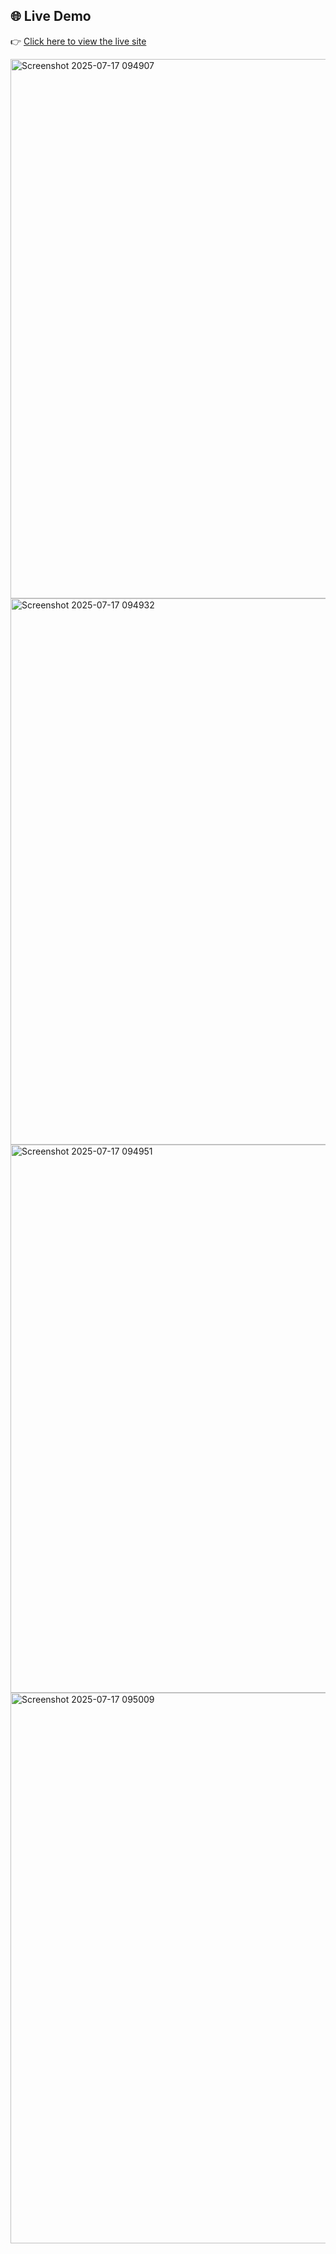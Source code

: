 ## 🌐 Live Demo

👉 [Click here to view the live site]([https://your-render-url.onrender.com](https://portfolio-website-40n0.onrender.com))

<img width="1917" height="863" alt="Screenshot 2025-07-17 094907" src="https://github.com/user-attachments/assets/fee0e108-b55f-4c28-944e-a4a4cfb9fba1" />
<img width="1919" height="874" alt="Screenshot 2025-07-17 094932" src="https://github.com/user-attachments/assets/9aa734ac-76bb-43a4-bad5-45bdd1f546c2" />
<img width="1915" height="877" alt="Screenshot 2025-07-17 094951" src="https://github.com/user-attachments/assets/c2307d73-4f6f-4796-9c1a-e77b272f8b24" />
<img width="1919" height="881" alt="Screenshot 2025-07-17 095009" src="https://github.com/user-attachments/assets/02fc8ed8-4484-47d2-9810-ae1614f4ec79" />

